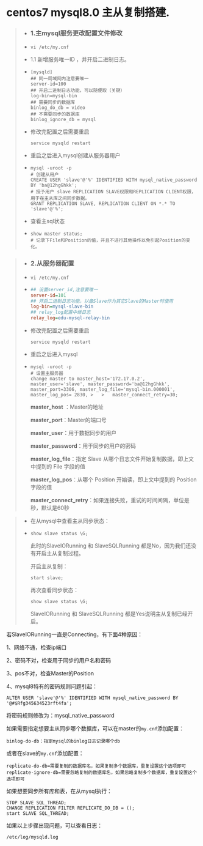 #  centos7 mysql8.0 主从复制搭建.



> - ### 1.主mysql服务更改配置文件修改
>
> - ```shell
>   vi /etc/my.cnf
>   ```
> 
> - 1.1 新增服务唯一ID ，并开启二进制日志。
>
> - ```shell
>   [mysqld]
>   ## 同一局域网内注意要唯一
>   server-id=100  
>   ## 开启二进制日志功能，可以随便取（关键）
>   log-bin=mysql-bin
>   ## 需要同步的数据库
>   binlog_do_db = video
>   ## 不需要同步的数据库
>   binlog_ignore_db = mysql 
>   ```
>
> - 修改完配置之后需要重启
>
>   ```
>   service mysqld restart
>   ```
>
>   
>
> - 重启之后进入mysql创建从服务器用户
>
> - ```mysql
>   mysql -uroot -p 
>   # 创建从用户
>   CREATE USER 'slave'@'%' IDENTIFIED WITH mysql_native_password BY 'ba@12hgGhkk';
>   # 授予用户 slave REPLICATION SLAVE权限和REPLICATION CLIENT权限，用于在主从库之间同步数据。
>   GRANT REPLICATION SLAVE, REPLICATION CLIENT ON *.* TO 'slave'@'%';
>   ```
>
> - 查看主sql状态
>
> - ```mysql
>   show master status;
>   # 记录下File和Position的值，并且不进行其他操作以免引起Position的变化。
>   ```



> - ### 2.从服务器配置
>
> - ```shell
>   vi /etc/my.cnf
>   ```
>   
> - ```ini
>   ## 设置server_id,注意要唯一
>   server-id=101  
>   ## 开启二进制日志功能，以备Slave作为其它Slave的Master时使用
>   log-bin=mysql-slave-bin   
>   ## relay_log配置中继日志
>   relay_log=edu-mysql-relay-bin  
>   ```
>   
> - 修改完配置之后需要重启
>
>   ```
>   service mysqld restart
>   ```
>   
> - 重启之后进入mysql
>
> - ```mysql
>   mysql -uroot -p 
>   # 设置主服务器
>   change master to master_host='172.17.0.2', master_user='slave', master_password='ba@12hgGhkk', master_port=3306, master_log_file='mysql-bin.000001', master_log_pos= 2830, >   >   master_connect_retry=30;
>   ```
>   
>   **master_host** ：Master的地址
>   
>   **master_port**：Master的端口号
>   
>   **master_user**：用于数据同步的用户
>   
>   **master_password**：用于同步的用户的密码
>   
>   **master_log_file**：指定 Slave 从哪个日志文件开始复制数据，即上文中提到的 File 字段的值
>   
>   **master_log_pos**：从哪个 Position 开始读，即上文中提到的 Position 字段的值
>   
>   **master_connect_retry**：如果连接失败，重试的时间间隔，单位是秒，默认是60秒

> - 在从mysql中查看主从同步状态：
>
> - ```mysql
>   show slave status \G;
>   ```
>
>   此时的SlaveIORunning 和 SlaveSQLRunning 都是No，因为我们还没有开启主从复制过程。
>
>   开启主从复制：
>
>   ```
>   start slave;
>   ```
>
>   再次查看同步状态：
>
>   ```
>   show slave status \G;
>   ```
>
>   SlaveIORunning 和 SlaveSQLRunning 都是Yes说明主从复制已经开启。

若SlaveIORunning一直是Connecting，有下面4种原因：

1、网络不通，检查ip端口

2、密码不对，检查用于同步的用户名和密码

3、pos不对，检查Master的Position

4、mysql8特有的密码规则问题引起：

```
ALTER USER 'slave'@'%' IDENTIFIED WITH mysql_native_password BY '@#$Rfg345634523rft4fa';
```

将密码规则修改为：mysql_native_password



如果需要指定想要主从同步哪个数据库，可以在master的`my.cnf`添加配置：

```
binlog-do-db：指定mysql的binlog日志记录哪个db
```

或者在slave的`my.cnf`添加配置：

```
replicate-do-db=需要复制的数据库名，如果复制多个数据库，重复设置这个选项即可 
replicate-ignore-db=需要忽略复制的数据库名，如果忽略复制多个数据库，重复设置这个选项即可
```

如果想要同步所有库和表，在从mysql执行：

```mysql
STOP SLAVE SQL_THREAD;
CHANGE REPLICATION FILTER REPLICATE_DO_DB = ();
start SLAVE SQL_THREAD;
```

如果以上步骤出现问题，可以查看日志：

```
/etc/log/mysqld.log
```






